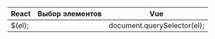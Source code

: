 

| React  | Выбор элементов | Vue                         |
| ------ | --------------- | --------------------------- |
| $(el); |                 | document.querySelector(el); |
